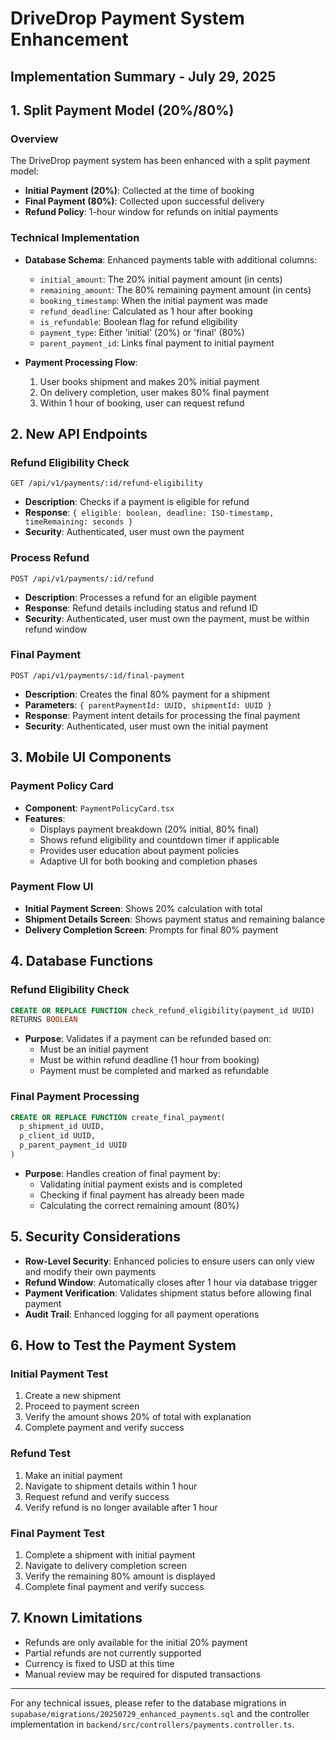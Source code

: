 # DriveDrop Payment System Enhancement
## Implementation Summary - July 29, 2025

## 1. Split Payment Model (20%/80%)

### Overview
The DriveDrop payment system has been enhanced with a split payment model:
- **Initial Payment (20%)**: Collected at the time of booking
- **Final Payment (80%)**: Collected upon successful delivery
- **Refund Policy**: 1-hour window for refunds on initial payments

### Technical Implementation
- **Database Schema**: Enhanced payments table with additional columns:
  - `initial_amount`: The 20% initial payment amount (in cents)
  - `remaining_amount`: The 80% remaining payment amount (in cents)
  - `booking_timestamp`: When the initial payment was made
  - `refund_deadline`: Calculated as 1 hour after booking
  - `is_refundable`: Boolean flag for refund eligibility
  - `payment_type`: Either 'initial' (20%) or 'final' (80%)
  - `parent_payment_id`: Links final payment to initial payment

- **Payment Processing Flow**:
  1. User books shipment and makes 20% initial payment
  2. On delivery completion, user makes 80% final payment
  3. Within 1 hour of booking, user can request refund

## 2. New API Endpoints

### Refund Eligibility Check
```
GET /api/v1/payments/:id/refund-eligibility
```
- **Description**: Checks if a payment is eligible for refund
- **Response**: `{ eligible: boolean, deadline: ISO-timestamp, timeRemaining: seconds }`
- **Security**: Authenticated, user must own the payment

### Process Refund
```
POST /api/v1/payments/:id/refund
```
- **Description**: Processes a refund for an eligible payment
- **Response**: Refund details including status and refund ID
- **Security**: Authenticated, user must own the payment, must be within refund window

### Final Payment
```
POST /api/v1/payments/:id/final-payment
```
- **Description**: Creates the final 80% payment for a shipment
- **Parameters**: `{ parentPaymentId: UUID, shipmentId: UUID }`
- **Response**: Payment intent details for processing the final payment
- **Security**: Authenticated, user must own the initial payment

## 3. Mobile UI Components

### Payment Policy Card
- **Component**: `PaymentPolicyCard.tsx`
- **Features**:
  - Displays payment breakdown (20% initial, 80% final)
  - Shows refund eligibility and countdown timer if applicable
  - Provides user education about payment policies
  - Adaptive UI for both booking and completion phases

### Payment Flow UI
- **Initial Payment Screen**: Shows 20% calculation with total
- **Shipment Details Screen**: Shows payment status and remaining balance
- **Delivery Completion Screen**: Prompts for final 80% payment

## 4. Database Functions

### Refund Eligibility Check
```sql
CREATE OR REPLACE FUNCTION check_refund_eligibility(payment_id UUID)
RETURNS BOOLEAN
```
- **Purpose**: Validates if a payment can be refunded based on:
  - Must be an initial payment
  - Must be within refund deadline (1 hour from booking)
  - Payment must be completed and marked as refundable

### Final Payment Processing
```sql
CREATE OR REPLACE FUNCTION create_final_payment(
  p_shipment_id UUID,
  p_client_id UUID,
  p_parent_payment_id UUID
)
```
- **Purpose**: Handles creation of final payment by:
  - Validating initial payment exists and is completed
  - Checking if final payment has already been made
  - Calculating the correct remaining amount (80%)

## 5. Security Considerations

- **Row-Level Security**: Enhanced policies to ensure users can only view and modify their own payments
- **Refund Window**: Automatically closes after 1 hour via database trigger
- **Payment Verification**: Validates shipment status before allowing final payment
- **Audit Trail**: Enhanced logging for all payment operations

## 6. How to Test the Payment System

### Initial Payment Test
1. Create a new shipment
2. Proceed to payment screen
3. Verify the amount shows 20% of total with explanation
4. Complete payment and verify success

### Refund Test
1. Make an initial payment
2. Navigate to shipment details within 1 hour
3. Request refund and verify success
4. Verify refund is no longer available after 1 hour

### Final Payment Test
1. Complete a shipment with initial payment
2. Navigate to delivery completion screen
3. Verify the remaining 80% amount is displayed
4. Complete final payment and verify success

## 7. Known Limitations

- Refunds are only available for the initial 20% payment
- Partial refunds are not currently supported
- Currency is fixed to USD at this time
- Manual review may be required for disputed transactions

---

For any technical issues, please refer to the database migrations in `supabase/migrations/20250729_enhanced_payments.sql` and the controller implementation in `backend/src/controllers/payments.controller.ts`.
